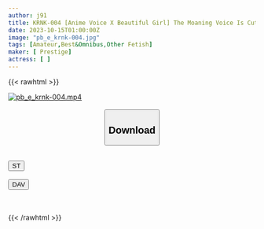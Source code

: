 ```yaml
---
author: j91
title: KRNK-004 [Anime Voice X Beautiful Girl] The Moaning Voice Is Cute And Easy To Pull Off… Good News For All The Gentlemen Who Like Such Moe Voices! ! ! We Have Collected 10 Beautiful Girls Who Moan With Their Moe-Like Voices! I Can’t Hide Anymore Just By Hearing The Voice. #Kirinuki #Prestige Official Cutout AV #Anime Voice #Krnk #Nukidokoro Only
date: 2023-10-15T01:00:00Z
image: "pb_e_krnk-004.jpg"
tags: [Amateur,Best&Omnibus,Other Fetish]
maker: [ Prestige]
actress: [ ]
---
```



{{< rawhtml >}}

<div class="video" data-videoid="L3Re3R7elRiRlM4">
    <a href="javascript:;">
        <img src="https://my.j91.asia/posts/pb_e_krnk-004/pb_e_krnk-004.jpg" width="WIDTH" height="HEIGHT" alt="pb_e_krnk-004.mp4" loading="lazy">
    </a>
</div>

<script type="text/javascript" src="https://j91.asia/asset/on-demand-st.js"></script>

<br>
  <link rel="stylesheet" href="https://j91.asia/asset/bs5.css">
  
  <center>
  <button class="btn btn-primary" type="button" data-bs-toggle="collapse" data-bs-target=".multi-collapse" aria-expanded="false" aria-controls="multiCollapseExample1 multiCollapseExample2"><h2>Download</h2></button></center>
</p>
<div class="row">
  <div class="col">
    <div class="collapse multi-collapse" id="multiCollapseExample1">
      <div class="card card-body">
	      	      <br>
<div class="buttons">  
<a href="https://streamtape.to/v/L3Re3R7elRiRlM4"><button class="btn-hover color-3"><i class="fa fa-download"></i> ST</button></a></div>
    </div>
  </div>
</div>
  <div class="col">
    <div class="collapse multi-collapse" id="multiCollapseExample2">
      <div class="card card-body">
	      <br>
<div class="buttons">
    <a href="https://filelions.online/f/xn4fv0vvkgbj"><button class="btn-hover color-9"><i class="fa fa-download"></i> DAV</button></a></div>
<br><br>
      </div>
    </div>
  </div>
</div>

{{< /rawhtml >}}